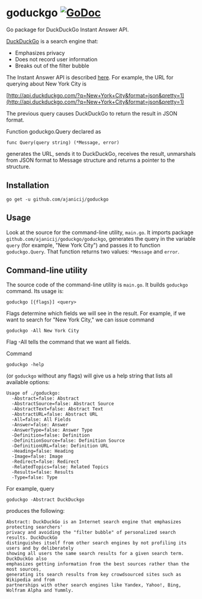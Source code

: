 goduckgo [![GoDoc](https://godoc.org/github.com/ajanicij/goduckgo/goduckgo?status.png)](http://godoc.org/github.com/ajanicij/goduckgo/goduckgo)
========

Go package for DuckDuckGo Instant Answer API.

[DuckDuckGo](http://duckduckgo.com) is a search engine that:

* Emphasizes privacy
* Does not record user information
* Breaks out of the filter bubble

The Instant Answer API is described [here](http://duckduckgo.com/api.html). For
example, the URL for querying about New York City is

[http://api.duckduckgo.com/?q=New+York+City&format=json&pretty=1](http://api.duckduckgo.com/?q=New+York+City&format=json&pretty=1)

The previous query causes DuckDuckGo to return the result in JSON format.

Function goduckgo.Query declared as

```
func Query(query string) (*Message, error)
```

generates the URL, sends it to DuckDuckGo, receives the result, unmarshals from
JSON format to Message structure and returns a pointer to the structure.

Installation
------------

```
go get -u github.com/ajanicij/goduckgo
```

Usage
-----

Look at the source for the command-line utility, `main.go`. It imports
package `github.com/ajanicij/goduckgo/goduckgo`, generates the query in the variable
`query` (for example, "New York City") and passes it to function
`goduckgo.Query`. That function returns two values: `*Message` and `error`.

Command-line utility
--------------------

The source code of the command-line utility is `main.go`. It builds `goduckgo`
command. Its usage is:

`goduckgo [{flags}] <query>`

Flags determine which fields we will see in the result.
For example, if we want to search for "New York City," we can issue command

`goduckgo -All New York City`

Flag -All tells the command that we want all fields.

Command

`goduckgo -help`

(or `goduckgo` without any flags) will give us a help string that lists
all available options:

```
Usage of ./goduckgo:
  -Abstract=false: Abstract
  -AbstractSource=false: Abstract Source
  -AbstractText=false: Abstract Text
  -AbstractURL=false: Abstract URL
  -All=false: All Fields
  -Answer=false: Answer
  -AnswerType=false: Answer Type
  -Definition=false: Definition
  -DefinitionSource=false: Definition Source
  -DefinitionURL=false: Definition URL
  -Heading=false: Heading
  -Image=false: Image
  -Redirect=false: Redirect
  -RelatedTopics=false: Related Topics
  -Results=false: Results
  -Type=false: Type
```

For example, query

`goduckgo -Abstract DuckDuckgo`

produces the following:

```
Abstract: DuckDuckGo is an Internet search engine that emphasizes protecting searchers'
privacy and avoiding the "filter bubble" of personalized search results. DuckDuckGo
distinguishes itself from other search engines by not profiling its users and by deliberately
showing all users the same search results for a given search term. DuckDuckGo also
emphasizes getting information from the best sources rather than the most sources,
generating its search results from key crowdsourced sites such as Wikipedia and from
partnerships with other search engines like Yandex, Yahoo!, Bing, Wolfram Alpha and Yummly.
```
